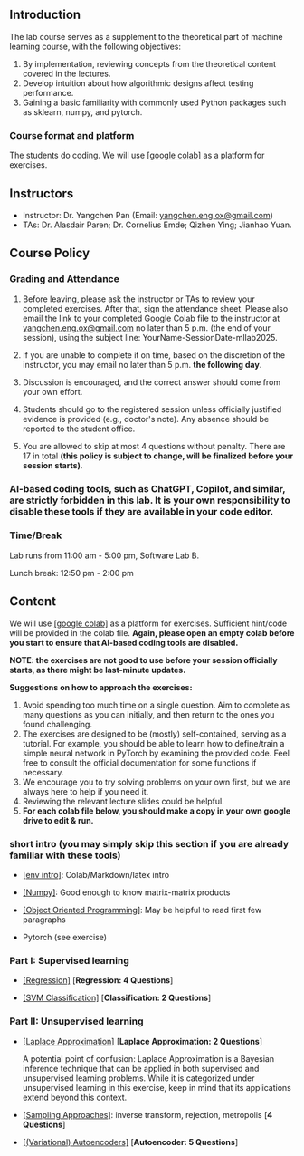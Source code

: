 

## Introduction

The lab course serves as a supplement to the theoretical part of machine learning course, with the following objectives:

1. By implementation, reviewing concepts from the theoretical content covered in the lectures.
2. Develop intuition about how algorithmic designs affect testing performance.
3. Gaining a basic familiarity with commonly used Python packages such as sklearn, numpy, and pytorch.

### Course format and platform

The students do coding. We will use [[google colab]](https://colab.research.google.com/) as a platform for exercises.  
                
## Instructors

- Instructor: Dr. Yangchen Pan (Email: yangchen.eng.ox@gmail.com)
- TAs: Dr. Alasdair Paren; Dr. Cornelius Emde; Qizhen Ying; Jianhao Yuan. 

## Course Policy

### Grading and Attendance

1. Before leaving, please ask the instructor or TAs to review your completed exercises. After that, sign the attendance sheet. Please also email the link to your completed Google Colab file to the instructor at yangchen.eng.ox@gmail.com no later than 5 p.m. (the end of your session), using the subject line: YourName-SessionDate-mllab2025.

2. If you are unable to complete it on time, based on the discretion of the instructor, you may email no later than 5 p.m. **the following day**.

3. Discussion is encouraged, and the correct answer should come from your own effort.

4. Students should go to the registered session unless officially justified evidence is provided (e.g., doctor's note). Any absence should be reported to the student office.

5. You are allowed to skip at most 4 questions without penalty. There are 17 in total **(this policy is subject to change, will be finalized before your session starts)**.  

### AI-based coding tools, such as ChatGPT, Copilot, and similar, are strictly forbidden in this lab. It is your own responsibility to disable these tools if they are available in your code editor.

### Time/Break

Lab runs from 11:00 am - 5:00 pm, Software Lab B.

Lunch break: 12:50 pm - 2:00 pm

## Content

We will use [[google colab]](https://colab.research.google.com/) as a platform for exercises. Sufficient hint/code will be provided in the colab file. **Again, please open an empty colab before you start to ensure that AI-based coding tools are disabled.**

**NOTE: the exercises are not good to use before your session officially starts, as there might be last-minute updates.**

**Suggestions on how to approach the exercises:** 

1. Avoid spending too much time on a single question. Aim to complete as many questions as you can initially, and then return to the ones you found challenging.
2. The exercises are designed to be (mostly) self-contained, serving as a tutorial. For example, you should be able to learn how to define/train a simple neural network in PyTorch by examining the provided code. Feel free to consult the official documentation for some functions if necessary.
3. We encourage you to try solving problems on your own first, but we are always here to help if you need it. 
4. Reviewing the relevant lecture slides could be helpful.
5. **For each colab file below, you should make a copy in your own google drive to edit & run.**

### short intro (you may simply skip this section if you are already familiar with these tools)

- [[env intro]](https://colab.research.google.com/drive/1DHVIdXVouXhQmnusmR-JLGBqT2_TsxCF?usp=sharing): Colab/Markdown/latex intro

- [[Numpy]](https://colab.research.google.com/drive/1N_LQdkRL-PrQqtrUtKOXDDRxKW7Whioh?usp=sharing): Good enough to know matrix-matrix products

- [[Object Oriented Programming]](https://colab.research.google.com/drive/1rWW_xM-Yv9tIyNGRF5QtWpjaCz0KajLu?usp=sharing): May be helpful to read first few paragraphs

- Pytorch (see exercise)

### Part I: Supervised learning

- [[Regression]](https://colab.research.google.com/drive/1ZdImDbejqFlphpuEfo-DDWUYtumuEXZt?usp=sharing) [**Regression: 4 Questions**]

- [[SVM Classification]](https://colab.research.google.com/drive/1KoBV0mC0MZ8gvHeH5OsBaUZF9jtYbVWd?usp=sharing) [**Classification: 2 Questions**]

### Part II: Unsupervised learning 

- [[Laplace Approximation]](https://colab.research.google.com/drive/1vd-B0jSvckiCQBtG_f7O9mQ7kcghM_sA?usp=sharing)  [**Laplace Approximation: 2 Questions**]

  A potential point of confusion: Laplace Approximation is a Bayesian inference technique that can be applied in both supervised and unsupervised learning problems. While it is categorized under unsupervised learning in this exercise, keep in mind that its applications extend beyond this context.

- [[Sampling Approaches]](https://colab.research.google.com/drive/1LhYEb2MFJtu5qs9BtselyCgkVaRYo1Nm?usp=sharing): inverse transform, rejection, metropolis [**4 Questions**]

- [[(Variational) Autoencoders]](https://colab.research.google.com/drive/1trrFLB4HGk8Q4q14SnfJAk63fkAJDRiI?usp=sharing) [**Autoencoder: 5 Questions**]
